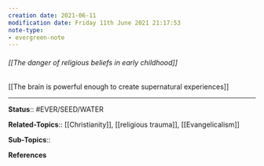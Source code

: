 ```yaml
---
creation date: 2021-06-11
modification date: Friday 11th June 2021 21:17:53
note-type:
- evergreen-note
---
```


###### [[The danger of religious beliefs in early childhood]]

[[The brain is powerful enough to create supernatural experiences]]

---
**Status**:: #EVER/SEED/WATER 

**Related-Topics**:: [[Christianity]], [[religious trauma]], [[Evangelicalism]]
	
**Sub-Topics**::
	
**References**
